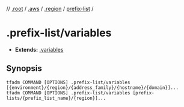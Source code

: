 // [.root] / [.aws] / [.region] / [prefix-list] /

# .prefix-list/variables

- **Extends:** [.variables](../../../../.tfadm/resources/.variables.md)

## Synopsis

```
tfadm COMMAND [OPTIONS] .prefix-list/variables [{environment}/{region}/{address_family}/{hostname}/{domain}]...
tfadm COMMAND [OPTIONS] .prefix-list/variables [prefix-lists/{prefix_list_name}/{region}]...
```

[.aws]: ../../../../.tfadm/resources/README.md
[.region]: ../../../../.tfadm/resources/.region.md
[.root]: ../../../../../.tfadm/resources/README.md
[prefix-list]: ../prefix-list.md
